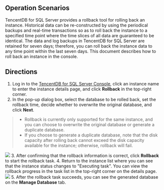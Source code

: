 ## Operation Scenarios
TencentDB for SQL Server provides a rollback tool for rolling back an instance. Historical data can be re-constructed by using the periodical backups and real-time transactions so as to roll back the instance to a specified time point where the time slices of all data are guaranteed to be identical.
The data and log backups in TencentDB for SQL Server are retained for seven days; therefore, you can roll back the instance data to any time point within the last seven days. This document describes how to roll back an instance in the console.

## Directions
1. Log in to the [TencentDB for SQL Server Console](https://console.cloud.tencent.com/sqlserver), click an instance name to enter the instance details page, and click **Rollback** in the top-right corner.
2. In the pop-up dialog box, select the database to be rolled back, set the rollback time, decide whether to overwrite the original database, and click **Next**.
>
>- Rollback is currently only supported for the same instance, and you can choose to overwrite the original database or generate a duplicate database.
>- If you choose to generate a duplicate database, note that the disk capacity after rolling back cannot exceed the disk capacity available for the instance; otherwise, rollback will fail.
>
![](https://main.qcloudimg.com/raw/917bc0d8782e54948bd4cd16aa24875e.png)
3. After confirming that the rollback information is correct, click **Rollback** to start the rollback task.
4. Return to the instance list where you can see that the instance status changes to "Executing task". You can view the rollback progress in the task list in the top-right corner on the details page.
![](https://main.qcloudimg.com/raw/f093a8173aba0d90de8214b5806e5cf7.png)
5. After the rollback task succeeds, you can see the generated database on the **Manage Database** tab.

